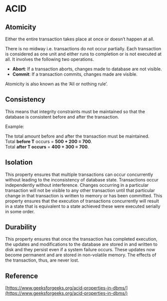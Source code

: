 # ACID

## Atomicity

Either the entire transaction takes place at once or doesn’t happen at all.

There is no midway i.e. transactions do not occur partially. Each transaction is considered as one unit and either runs to completion or is not executed at all. It involves the following two operations.

* **Abort**: If a transaction aborts, changes made to database are not visible.
* **Commit**: If a transaction commits, changes made are visible.

Atomicity is also known as the ‘All or nothing rule’.

## Consistency

This means that integrity constraints must be maintained so that the database is consistent before and after the transaction.

Example: 

The total amount before and after the transaction must be maintained.  
Total **before T** occurs = **500 + 200 = 700**.  
Total **after T occurs** = **400 + 300 = 700**.

## Isolation

This property ensures that multiple transactions can occur concurrently without leading to the inconsistency of database state. Transactions occur independently without interference. Changes occurring in a particular transaction will not be visible to any other transaction until that particular change in that transaction is written to memory or has been committed. This property ensures that the execution of transactions concurrently will result in a state that is equivalent to a state achieved these were executed serially in some order.

## Durability

This property ensures that once the transaction has completed execution, the updates and modifications to the database are stored in and written to disk and they persist even if a system failure occurs. These updates now become permanent and are stored in non-volatile memory. The effects of the transaction, thus, are never lost.

## Reference

[https://www.geeksforgeeks.org/acid-properties-in-dbms/](https://www.geeksforgeeks.org/acid-properties-in-dbms/)



